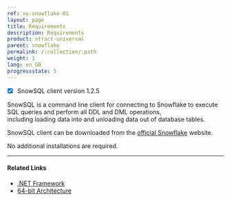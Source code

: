 ```yaml
---
ref: xu-snowflake-01
layout: page
title: Requirements
description: Requirements
product: xtract-universal
parent: snowflake
permalink: /:collection/:path
weight: 1
lang: en_GB
progressstate: 5
---
```


- [x] SnowSQL client version 1.2.5

SnowSQL is a command line client for connecting to Snowflake to execute SQL queries and perform all DDL and DML operations,<br>
including loading data into and unloading data out of database tables.

SnowSQL client can be downloaded from the [official Snowflake](https://sfc-repo.snowflakecomputing.com/snowsql/bootstrap/1.2/windows_x86_64/index.html) website.

No additional installations are required. 

*************
#### Related Links
- [.NET Framework](../introduction/requirements#other-applications-and-frameworks)
- [64-bit Architecture](../introduction/requirements#hardware-requirements)

